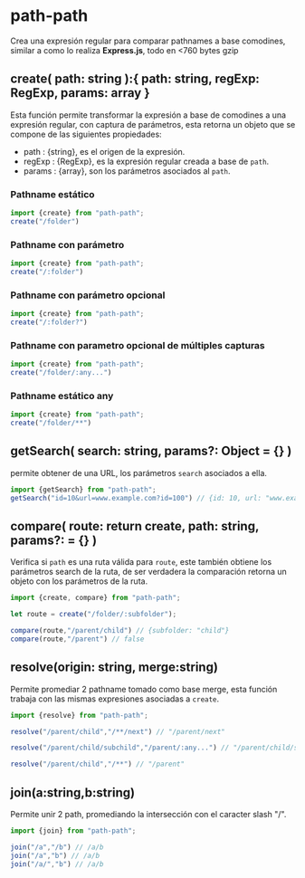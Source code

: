 # path-path

Crea una expresión regular para comparar pathnames a base comodines, similar a como lo realiza **Express.js**, todo en <760 bytes gzip

## create( path: string ):{ path: string, regExp: RegExp, params: array }

Esta función permite transformar la expresión a base de comodines a una expresión regular, con captura de parámetros, esta retorna un objeto que se compone de las siguientes propiedades:

* path : {string}, es el origen de la expresión.
* regExp : {RegExp}, es la expresión regular creada a base de `path`.
* params : {array}, son los parámetros asociados al `path`.

### Pathname estático

```js
import {create} from "path-path";
create("/folder")
```

### Pathname con parámetro

```js
import {create} from "path-path";
create("/:folder")
```

### Pathname con parámetro opcional

```js
import {create} from "path-path";
create("/:folder?")
```

### Pathname con parametro opcional de múltiples capturas

```js
import {create} from "path-path";
create("/folder/:any...")
```


### Pathname estático any

```js
import {create} from "path-path";
create("/folder/**")
```

## getSearch( search: string, params?: Object = {} )

permite obtener de una URL, los parámetros `search` asociados a ella.

```js
import {getSearch} from "path-path";
getSearch("id=10&url=www.example.com?id=100") // {id: 10, url: "www.example.com?id=100"}
```

## compare( route: return create, path: string, params?: = {} )

Verifica si `path` es una ruta válida para `route`, este también obtiene los parámetros search de la ruta, de ser verdadera la comparación retorna un objeto con los parámetros de la ruta.

```js
import {create, compare} from "path-path";

let route = create("/folder/:subfolder");

compare(route,"/parent/child") // {subfolder: "child"}
compare(route,"/parent") // false

```
## resolve(origin: string, merge:string)

Permite promediar 2 pathname tomado como base merge, esta función trabaja con las mismas expresiones asociadas a `create`.

```js
import {resolve} from "path-path";

resolve("/parent/child","/**/next") // "/parent/next"

resolve("/parent/child/subchild","/parent/:any...") // "/parent/child/subchild"

resolve("/parent/child","/**") // "/parent"
```

## join(a:string,b:string)

Permite unir 2 path, promediando la intersección con el caracter slash "/".

```js
import {join} from "path-path";

join("/a","/b") // /a/b
join("/a","b") // /a/b
join("/a/","b") // /a/b
```